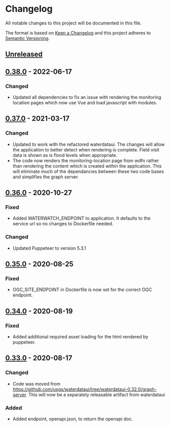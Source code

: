 # Changelog
All notable changes to this project will be documented in this file.

The format is based on [Keep a Changelog](http://keepachangelog.com/en/1.0.0/)
and this project adheres to [Semantic Versioning](http://semver.org/spec/v2.0.0.html).

## [Unreleased](https://github.com/usgs/wdfn-graph-server/compare/wdfn-graph-server-0.37.0...master)

## [0.38.0](https://github.com/usgs/wdfn-graph-server/compare/wdfn-graph-server-0.37.0...wdfn-graph-server-0.38.0) - 2022-06-17
### Changed
- Updated all dependencies to fix an issue with rendering the monitoring location pages which now use Vue and load javascript with modules.

## [0.37.0](https://github.com/usgs/wdfn-graph-server/compare/wdfn-graph-server-0.36.0...wdfn-graph-server-0.36.0) - 2021-03-17
### Changed
- Updated to work with the refactored waterdataui. The changes will allow the application to better detect when rendering is complete. Field visit data is shown as is flood levels when appropriate.
- The code now renders the monitoring-location page from wdfn rather than rendering the content which is created within the application. This will eliminate much of the dependancies between these two code bases and simplifies the graph server.

## [0.36.0](https://github.com/usgs/wdfn-graph-server/compare/wdfn-graph-server-0.35.0...wdfn-graph-server-0.36.0) - 2020-10-27
### Fixed
- Added WATERWATCH_ENDPOINT to application. It defaults to the service url so no changes to Dockerfile needed.

### Changed
- Updated Puppeteer to version 5.3.1

## [0.35.0](https://github.com/usgs/wdfn-graph-server/compare/wdfn-graph-server-0.34.0...wdfn-graph-server-0.35.0) - 2020-08-25
### Fixed
- OGC_SITE_ENDPOINT in Dockerfile is now set for the correct OGC endpoint.

## [0.34.0](https://github.com/usgs/wdfn-graph-server/compare/wdfn-graph-server-0.33.0...wdfn-graph-server-0.34.0) - 2020-08-19
### Fixed
-   Added additional required asset loading for the html rendered by puppeteer. 

## [0.33.0](https://github.com/usgs/wdfn-graph-server/tree/wdfn-graph-server-0.33.0) - 2020-08-17
### Changed
-   Code was moved from <https://github.com/usgs/waterdataui/tree/waterdataui-0.32.0/graph-server>.
This will now be a separately releasable artifact from waterdataui

### Added
-   Added endpoint, openapi.json, to return the openapi doc.

